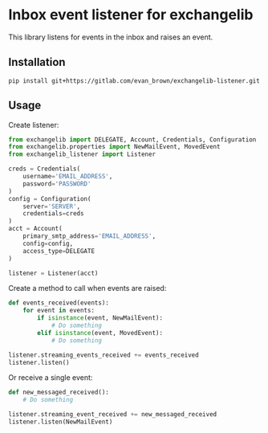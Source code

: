 Inbox event listener for exchangelib
====================================
This library listens for events in the inbox and raises an event.

## Installation
`pip install git+https://gitlab.com/evan_brown/exchangelib-listener.git`


## Usage
Create listener:
```python
from exchangelib import DELEGATE, Account, Credentials, Configuration
from exchangelib.properties import NewMailEvent, MovedEvent
from exchangelib_listener import Listener

creds = Credentials(
    username='EMAIL_ADDRESS',
    password='PASSWORD'
)
config = Configuration(
    server='SERVER',
    credentials=creds
)
acct = Account(
    primary_smtp_address='EMAIL_ADDRESS',
    config=config,
    access_type=DELEGATE
)

listener = Listener(acct)
```

Create a method to call when events are raised:
```python
def events_received(events):
    for event in events:
        if isinstance(event, NewMailEvent):
            # Do something
        elif isinstance(event, MovedEvent):
            # Do something

listener.streaming_events_received += events_received
listener.listen()
```

Or receive a single event:
```python
def new_messaged_received():
    # Do something

listener.streaming_event_received += new_messaged_received
listener.listen(NewMailEvent)
```
